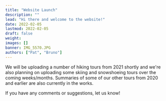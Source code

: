 ```yaml
---
title: "Website Launch"
description: ""
lead: "Hi there and welcome to the website!"
date: 2022-02-05
lastmod: 2022-02-05
draft: false
weight: 
images: []
banner: IMG_5570.JPG
authors: ["Pat", "Bruno"]
---
```


<link href="../../style.css" rel="stylesheet"></link>

We will be uploading a number of hiking tours from 2021 shortly and we're also
planning on uploading some skiing and snowshoeing tours over the coming
weeks/months.  Summaries of some of our other tours from 2020 and earlier are
also currently in the works.

If you have any comments or suggestions, let us know!